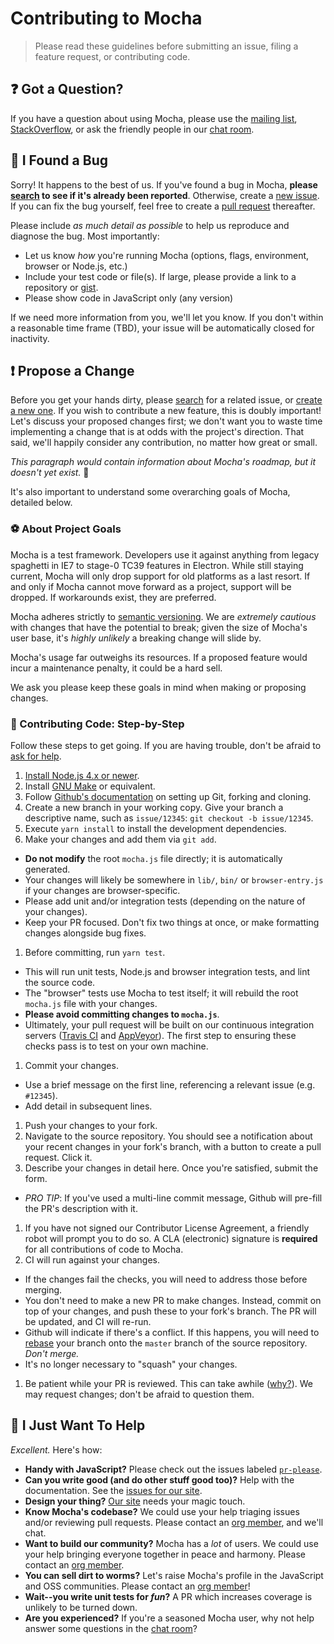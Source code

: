 # Contributing to Mocha

> Please read these guidelines before submitting an issue, filing a feature request, or contributing code.

## :question: Got a Question?

If you have a question about using Mocha, please use the [mailing list](https://groups.google.com/group/mochajs), [StackOverflow](https://stackoverflow.com), or ask the friendly people in our [chat room](https://gitter.im/mochajs/mocha).

## :bug: I Found a Bug

Sorry!  It happens to the best of us.  If you've found a bug in Mocha, **please [search](https://github.com/mochajs/mocha/issues/) to see if it's already been reported**.  Otherwise, create a [new issue](https://github.com/mochajs/mocha/issues/new).  If you can fix the bug yourself, feel free to create a [pull request](#propose-a-change) thereafter.

Please include *as much detail as possible* to help us reproduce and diagnose the bug.  Most importantly:

- Let us know *how* you're running Mocha (options, flags, environment, browser or Node.js, etc.)
- Include your test code or file(s).  If large, please provide a link to a repository or [gist](https://gist.github.com).
- Please show code in JavaScript only (any version)

If we need more information from you, we'll let you know.  If you don't within a reasonable time frame (TBD), your issue will be automatically closed for inactivity.

## :exclamation: Propose a Change

Before you get your hands dirty, please [search](https://github.com/mochajs/mocha/issues/) for a related issue, or [create a new one](https://github.com/mochajs/mocha/issues/new).  If you wish to contribute a new feature, this is doubly important!  Let's discuss your proposed changes first; we don't want you to waste time implementing a change that is at odds with the project's direction.  That said, we'll happily consider any contribution, no matter how great or small.

*This paragraph would contain information about Mocha's roadmap, but it doesn't yet exist.* :poop:

It's also important to understand some overarching goals of Mocha, detailed below.

### :soccer: About Project Goals

Mocha is a test framework.  Developers use it against anything from legacy spaghetti in IE7 to stage-0 TC39 features in Electron.  While still staying current, Mocha will only drop support for old platforms as a last resort.  If and only if Mocha cannot move forward as a project, support will be dropped.  If workarounds exist, they are preferred.

Mocha adheres strictly to [semantic versioning](https://semver.org).  We are *extremely cautious* with changes that have the potential to break; given the size of Mocha's user base, it's *highly unlikely* a breaking change will slide by.

Mocha's usage far outweighs its resources.  If a proposed feature would incur a maintenance penalty, it could be a hard sell.

We ask you please keep these goals in mind when making or proposing changes.

### :shoe: Contributing Code: Step-by-Step

Follow these steps to get going.  If you are having trouble, don't be afraid to [ask for help](#got-a-question).

1.  [Install Node.js 4.x or newer](https://nodejs.org/download).
1.  Install [GNU Make](https://www.gnu.org/software/make/) or equivalent.
1.  Follow [Github's documentation](https://help.github.com/articles/fork-a-repo/) on setting up Git, forking and cloning.
1.  Create a new branch in your working copy.  Give your branch a descriptive name, such as `issue/12345`: `git checkout -b issue/12345`.
1.  Execute `yarn install` to install the development dependencies.
1.  Make your changes and add them via `git add`.
  - **Do not modify** the root `mocha.js` file directly; it is automatically generated.
  - Your changes will likely be somewhere in `lib/`, `bin/` or `browser-entry.js` if your changes are browser-specific.
  - Please add unit and/or integration tests (depending on the nature of your changes).
  - Keep your PR focused.  Don't fix two things at once, or make formatting changes alongside bug fixes.
1.  Before committing, run `yarn test`.
  - This will run unit tests, Node.js and browser integration tests, and lint the source code.
  - The "browser" tests use Mocha to test itself; it will rebuild the root `mocha.js` file with your changes.
  - **Please avoid committing changes to `mocha.js`**.
  - Ultimately, your pull request will be built on our continuous integration servers ([Travis CI](https://travis-ci.org/mochajs/mocha) and [AppVeyor](https://ci.appveyor.com/project/boneskull/mocha)).  The first step to ensuring these checks pass is to test on your own machine.
1.  Commit your changes.
  - Use a brief message on the first line, referencing a relevant issue (e.g. `#12345`).
  - Add detail in subsequent lines.
1.  Push your changes to your fork.
1.  Navigate to the source repository.  You should see a notification about your recent changes in your fork's branch, with a button to create a pull request.  Click it.
1.  Describe your changes in detail here.  Once you're satisfied, submit the form.
  - *PRO TIP*: If you've used a multi-line commit message, Github will pre-fill the PR's description with it.
1.  If you have not signed our Contributor License Agreement, a friendly robot will prompt you to do so.  A CLA (electronic) signature is **required** for all contributions of code to Mocha.
1.  CI will run against your changes.
  - If the changes fail the checks, you will need to address those before merging.
  - You don't need to make a new PR to make changes.  Instead, commit on top of your changes, and push these to your fork's branch.  The PR will be updated, and CI will re-run.
  - Github will indicate if there's a conflict.  If this happens, you will need to [rebase](https://help.github.com/articles/about-git-rebase/) your branch onto the `master` branch of the source repository.  *Don't merge.*
  - It's no longer necessary to "squash" your changes.
1.  Be patient while your PR is reviewed.  This can take awhile ([why?](https://github.com/orgs/mochajs/projects/4)).  We may request changes; don't be afraid to question them.

## :angel: I Just Want To Help

*Excellent.*  Here's how:

- **Handy with JavaScript?**  Please check out the issues labeled [`pr-please`](https://git.io/vXYu2).
- **Can you write good (and do other stuff good too)?**  Help with the documentation.  See the [issues for our site](https://github.com/mochajs/mochajs.github.io/issues).
- **Design your thing?**  [Our site](https://github.com/mochajs/mochajs.github.io) needs your magic touch.
- **Know Mocha's codebase?**  We could use your help triaging issues and/or reviewing pull requests.  Please contact an [org member](https://github.com/orgs/mochajs/people), and we'll chat.
- **Want to build our community?**  Mocha has a *lot* of users.  We could use your help bringing everyone together in peace and harmony.  Please contact an [org member](https://github.com/mochajs/people).
- **You can sell dirt to worms?**  Let's raise Mocha's profile in the JavaScript and OSS communities.  Please contact an [org member](https://github.com/mochajs/people)!
- **Wait--you write unit tests for *fun*?**  A PR which increases coverage is unlikely to be turned down.
- **Are you experienced?**  If you're a seasoned Mocha user, why not help answer some questions in the [chat room](https://gitter.im/mochajs/mocha)?
